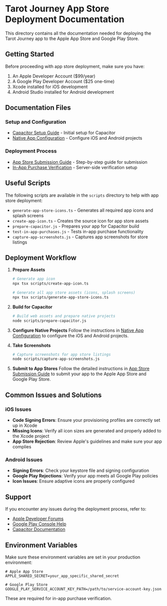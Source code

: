 # Tarot Journey App Store Deployment Documentation

This directory contains all the documentation needed for deploying the Tarot Journey app to the Apple App Store and Google Play Store.

## Getting Started

Before proceeding with app store deployment, make sure you have:

1. An Apple Developer Account ($99/year)
2. A Google Play Developer Account ($25 one-time)
3. Xcode installed for iOS development
4. Android Studio installed for Android development

## Documentation Files

### Setup and Configuration
- [Capacitor Setup Guide](capacitor-setup-guide.md) - Initial setup for Capacitor
- [Native App Configuration](native-app-configuration.md) - Configure iOS and Android projects

### Deployment Process
- [App Store Submission Guide](app-store-submission-guide.md) - Step-by-step guide for submission
- [In-App Purchase Verification](in-app-purchase-verification.md) - Server-side verification setup

## Useful Scripts

The following scripts are available in the `scripts` directory to help with app store deployment:

- `generate-app-store-icons.ts` - Generates all required app icons and splash screens
- `create-app-icon.ts` - Creates the source icon for app store assets
- `prepare-capacitor.js` - Prepares your app for Capacitor build
- `test-in-app-purchases.js` - Tests in-app purchase functionality
- `capture-app-screenshots.js` - Captures app screenshots for store listings

## Deployment Workflow

1. **Prepare Assets**
   ```bash
   # Generate app icon
   npx tsx scripts/create-app-icon.ts
   
   # Generate all app store assets (icons, splash screens)
   npx tsx scripts/generate-app-store-icons.ts
   ```

2. **Build for Capacitor**
   ```bash
   # Build web assets and prepare native projects
   node scripts/prepare-capacitor.js
   ```

3. **Configure Native Projects**
   Follow the instructions in [Native App Configuration](native-app-configuration.md) to configure the iOS and Android projects.

4. **Take Screenshots**
   ```bash
   # Capture screenshots for app store listings
   node scripts/capture-app-screenshots.js
   ```

5. **Submit to App Stores**
   Follow the detailed instructions in [App Store Submission Guide](app-store-submission-guide.md) to submit your app to the Apple App Store and Google Play Store.

## Common Issues and Solutions

### iOS Issues
- **Code Signing Errors**: Ensure your provisioning profiles are correctly set up in Xcode
- **Missing Icons**: Verify all icon sizes are generated and properly added to the Xcode project
- **App Store Rejection**: Review Apple's guidelines and make sure your app complies

### Android Issues
- **Signing Errors**: Check your keystore file and signing configuration
- **Google Play Rejections**: Verify your app meets all Google Play policies
- **Icon Issues**: Ensure adaptive icons are properly configured

## Support

If you encounter any issues during the deployment process, refer to:

- [Apple Developer Forums](https://developer.apple.com/forums/)
- [Google Play Console Help](https://support.google.com/googleplay/android-developer)
- [Capacitor Documentation](https://capacitorjs.com/docs)

## Environment Variables

Make sure these environment variables are set in your production environment:

```
# Apple App Store
APPLE_SHARED_SECRET=your_app_specific_shared_secret

# Google Play Store
GOOGLE_PLAY_SERVICE_ACCOUNT_KEY_PATH=/path/to/service-account-key.json
```

These are required for in-app purchase verification.